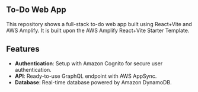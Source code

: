 ## To-Do Web App
This repository shows a full-stack to-do web app built using React+Vite and AWS Amplify. It is built upon the AWS Amplify React+Vite Starter Template.

## Features

- **Authentication**: Setup with Amazon Cognito for secure user authentication.
- **API**: Ready-to-use GraphQL endpoint with AWS AppSync.
- **Database**: Real-time database powered by Amazon DynamoDB.
